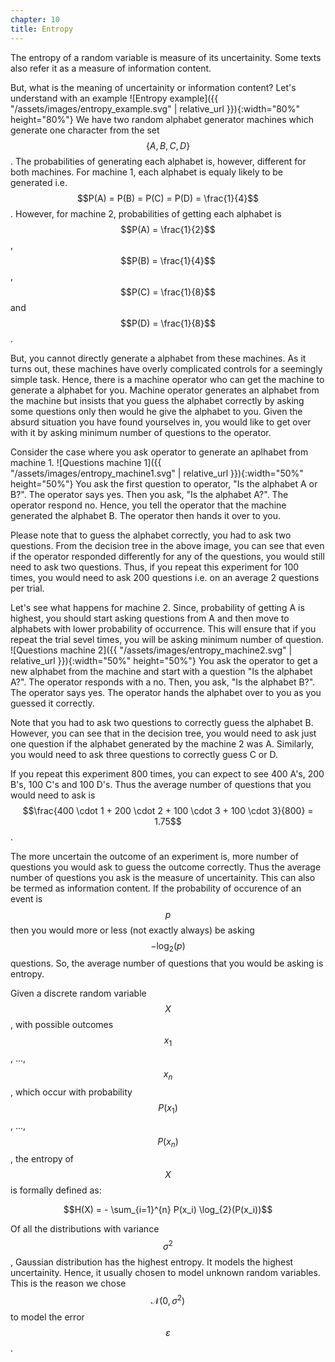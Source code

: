 ```yaml
---
chapter: 10
title: Entropy
---
```

The entropy of a random variable is measure of its uncertainity. Some texts also refer it as a measure of information content.

But, what is the meaning of uncertainity or information content? Let's understand with an example
![Entropy example]({{ "/assets/images/entropy_example.svg" | relative_url }}){:width="80%" height="80%"}
We have two random alphabet generator machines which generate one character from the set $$\{A, B, C, D\}$$. The probabilities of generating each alphabet is, however, different for both machines. For machine 1, each alphabet is equaly likely to be generated i.e. $$P(A) = P(B) = P(C) = P(D) = \frac{1}{4}$$. However, for machine 2, probabilities of getting each alphabet is $$P(A) = \frac{1}{2}$$, $$P(B) = \frac{1}{4}$$, $$P(C) = \frac{1}{8}$$ and $$P(D) = \frac{1}{8}$$.

But, you cannot directly generate a alphabet from these machines. As it turns out, these machines have overly complicated controls for a seemingly simple task. Hence, there is a machine operator who can get the machine to generate a alphabet for you. Machine operator generates an alphabet from the machine but insists that you guess the alphabet correctly by asking some questions only then would he give the alphabet to you. Given the absurd situation you have found yourselves in, you would like to get over with it by asking minimum number of questions to the operator.

Consider the case where you ask operator to generate an aplhabet from machine 1.
![Questions machine 1]({{ "/assets/images/entropy_machine1.svg" | relative_url }}){:width="50%" height="50%"}
You ask the first question to operator, "Is the alphabet A or B?". The operator says yes. Then you ask, "Is the alphabet A?". The operator respond no. Hence, you tell the operator that the machine generated the alphabet B. The operator then hands it over to you.

Please note that to guess the alphabet correctly, you had to ask two questions. From the decision tree in the above image, you can see that even if the operator responded differently for any of the questions, you would still need to ask two questions. Thus, if you repeat this experiment for 100 times, you would need to ask 200 questions i.e. on an average 2 questions per trial.

Let's see what happens for machine 2. Since, probability of getting A is highest, you should start asking questions from A and then move to alphabets with lower probability of occurrence. This will ensure that if you repeat the trial sevel times, you will be asking minimum number of question.
![Questions machine 2]({{ "/assets/images/entropy_machine2.svg" | relative_url }}){:width="50%" height="50%"}
You ask the operator to get a new alphabet from the machine and start with a question "Is the alphabet A?". The operator responds with a no. Then, you ask, "Is the alphabet B?". The operator says yes. The operator hands the alphabet over to you as you guessed it correctly.

Note that you had to ask two questions to correctly guess the alphabet B. However, you can see that in the decision tree, you would need to ask just one question if the alphabet generated by the machine 2 was A. Similarly, you would need to ask three questions to correctly guess C or D.

If you repeat this experiment 800 times, you can expect to see 400 A's, 200 B's, 100 C's and 100 D's. Thus the average number of questions that you would need to ask is $$\frac{400 \cdot 1 + 200 \cdot 2 + 100 \cdot 3 + 100 \cdot 3}{800} = 1.75$$.

The more uncertain the outcome of an experiment is, more number of questions you would ask to guess the outcome correctly. Thus the average number of questions you ask is the measure of uncertainity. This can also be termed as information content. If the probability of occurence of an event is $$p$$ then you would more or less (not exactly always) be asking $$-\log_{2}(p)$$ questions. So, the average number of questions that you would be asking is entropy.

Given a discrete random variable $$X$$, with possible outcomes $$x_1$$, ..., $$x_n$$, which occur with probability $$P(x_1)$$, ..., $$P(x_n)$$, the entropy of $$X$$ is formally defined as:

$$H(X) = - \sum_{i=1}^{n} P(x_i) \log_{2}(P(x_i))$$

Of all the distributions with variance $$\sigma^2$$, Gaussian distribution has the highest entropy. It models the highest uncertainity. Hence, it usually chosen to model unknown random variables. This is the reason we chose $$\mathcal{N}(0, \sigma^2)$$ to model the error $$\varepsilon$$.

